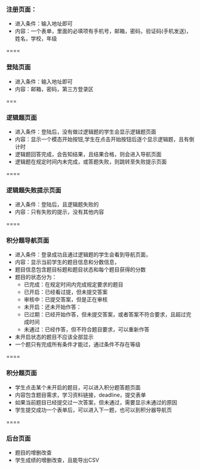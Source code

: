 ### 注册页面：

-	进入条件：输入地址即可
-	内容：一个表单，里面的必填项有手机号，邮箱，密码，验证码(手机发送)，姓名，学校，年级

====

### 登陆页面

-	进入条件：输入地址即可
-	内容：邮箱，密码，第三方登录区

===

### 逻辑题页面

-	进入条件：登陆后，没有做过逻辑题的学生会显示逻辑题页面
-	内容：显示一个模态开始按钮,学生在点击开始按钮后逐个显示逻辑题，且有倒计时
-	逻辑题回答完成，会告知结果，且结果合格，则会进入导航页面
-	逻辑题在规定时间内未完成，或答题失败，则跳转至失败提示页面

====

### 逻辑题失败提示页面

-	进入条件：登陆后，且逻辑题失败的
-	内容：只有失败的提示，没有其他内容

====

### 积分题导航页面

-	进入条件：登录成功且通过逻辑题的学生会看到导航页面，
-	内容：显示当前学生的题目信息和分数信息，
-	题目信息包含题目标题和题目状态和每个题目获得的分数
-	题目的状态分为：
	-	已完成：在规定时间内完成规定要求的题目
	-	已开启：已经看过提，但未提交答案
	-	审核中：已提交答案，但是正在审核
	-	未开启：还未开始作答：
	-	已过期：已经开始作答，但未提交答案，或者答案不符合要求，且超过完成时间
	-	未通过：已经作答，但不符合题目要求，可以重新作答
-	未开启状态的题目不应该全部显示
-	一个题只有完成所有条件才能过，通过条件不存在等级

====

### 积分题页面

-	学生点击某个未开启的题目，可以进入积分题答题页面
-	内容包含题目需求，学习资料链接，deadline，提交表单
-	如果当前题目已经提交过一次答案，但未通过，需要显示未通过的原因
-	学生提交成功一个表单后，可以进入下一题，也可以到积分器导航页

====

### 后台页面

-	题目的增删改查
-	学生成绩的增删改查，且能导出CSV
